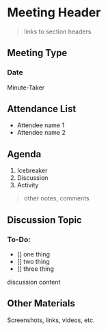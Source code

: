 # Meeting Header
> links to section headers

## Meeting Type
### Date
Minute-Taker

## Attendance List
- Attendee name 1
- Attendee name 2

## Agenda
1. Icebreaker
2. Discussion
3. Activity
> other notes, comments

## Discussion Topic
### To-Do:
- [] one thing
- [] two thing
- [] three thing

discussion content

## Other Materials
Screenshots, links, videos, etc.
